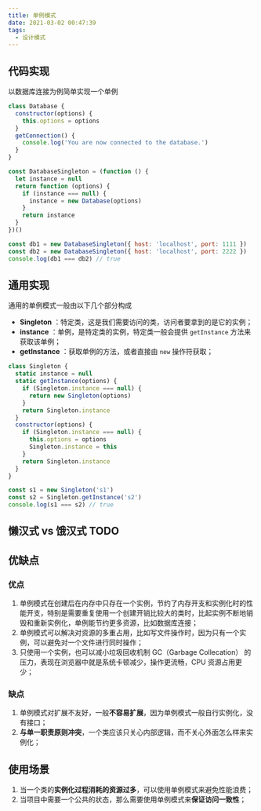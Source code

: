 ```yaml
---
title: 单例模式
date: 2021-03-02 00:47:39
tags:
  - 设计模式
---
```


## 代码实现

以数据库连接为例简单实现一个单例

```javascript
class Database {
  constructor(options) {
    this.options = options
  }
  getConnection() {
    console.log('You are now connected to the database.')
  }
}

const DatabaseSingleton = (function () {
  let instance = null
  return function (options) {
    if (instance === null) {
      instance = new Database(options)
    }
    return instance
  }
})()

const db1 = new DatabaseSingleton({ host: 'localhost', port: 1111 })
const db2 = new DatabaseSingleton({ host: 'localhost', port: 2222 })
console.log(db1 === db2) // true
```

## 通用实现

通用的单例模式一般由以下几个部分构成

- **Singleton** ：特定类，这是我们需要访问的类，访问者要拿到的是它的实例；
- **instance** ：单例，是特定类的实例，特定类一般会提供 `getInstance` 方法来获取该单例；
- **getInstance** ：获取单例的方法，或者直接由 `new` 操作符获取；

```javascript
class Singleton {
  static instance = null
  static getInstance(options) {
    if (Singleton.instance === null) {
      return new Singleton(options)
    }
    return Singleton.instance
  }
  constructor(options) {
    if (Singleton.instance === null) {
      this.options = options
      Singleton.instance = this
    }
    return Singleton.instance
  }
}

const s1 = new Singleton('s1')
const s2 = Singleton.getInstance('s2')
console.log(s1 === s2) // true
```

## 懒汉式 vs 饿汉式 TODO

## 优缺点

### 优点

1. 单例模式在创建后在内存中只存在一个实例，节约了内存开支和实例化时的性能开支，特别是需要重复使用一个创建开销比较大的类时，比起实例不断地销毁和重新实例化，单例能节约更多资源，比如数据库连接；
2. 单例模式可以解决对资源的多重占用，比如写文件操作时，因为只有一个实例，可以避免对一个文件进行同时操作；
3. 只使用一个实例，也可以减小垃圾回收机制 GC（Garbage Collecation） 的压力，表现在浏览器中就是系统卡顿减少，操作更流畅，CPU 资源占用更少；

### 缺点

1. 单例模式对扩展不友好，一般**不容易扩展**，因为单例模式一般自行实例化，没有接口；
2. **与单一职责原则冲突**，一个类应该只关心内部逻辑，而不关心外面怎么样来实例化；

## 使用场景

1. 当一个类的**实例化过程消耗的资源过多**，可以使用单例模式来避免性能浪费；
2. 当项目中需要一个公共的状态，那么需要使用单例模式来**保证访问一致性**；
